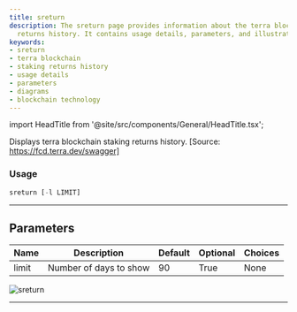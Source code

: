 ```yaml
---
title: sreturn
description: The sreturn page provides information about the terra blockchain staking
  returns history. It contains usage details, parameters, and illustrative diagrams.
keywords:
- sreturn
- terra blockchain
- staking returns history
- usage details
- parameters
- diagrams
- blockchain technology
---
```


import HeadTitle from '@site/src/components/General/HeadTitle.tsx';

<HeadTitle title="crypto/defi/sreturn - Reference | OpenBB Terminal Docs" />

Displays terra blockchain staking returns history. [Source: https://fcd.terra.dev/swagger]

### Usage

```python
sreturn [-l LIMIT]
```

---

## Parameters

| Name | Description | Default | Optional | Choices |
| ---- | ----------- | ------- | -------- | ------- |
| limit | Number of days to show | 90 | True | None |

![sreturn](https://user-images.githubusercontent.com/46355364/154054156-d57ad946-88dd-4766-a4f9-ec5a9bfebab7.png)

---
